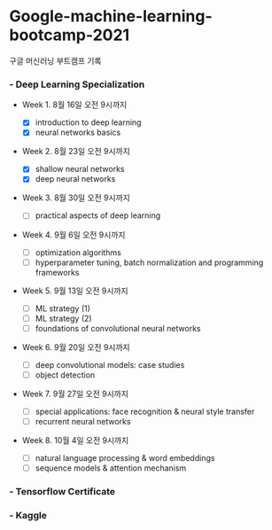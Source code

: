 # Google-machine-learning-bootcamp-2021
구글 머신러닝 부트캠프 기록

### - Deep Learning Specialization
- Week 1. 8월 16일 오전 9시까지

	- [x] introduction to deep learning
	- [X] neural networks basics

- Week 2. 8월 23일 오전 9시까지

	- [X] shallow neural networks
	- [X] deep neural networks

- Week 3. 8월 30일 오전 9시까지
	- [ ] practical aspects of deep learning

- Week 4. 9월 6일 오전 9시까지
	- [ ] optimization algorithms
	- [ ] hyperparameter tuning, batch normalization and programming frameworks

- Week 5. 9월 13일 오전 9시까지
	- [ ] ML strategy (1)
	- [ ] ML strategy (2)
	- [ ] foundations of convolutional neural networks

- Week 6. 9월 20일 오전 9시까지
	- [ ] deep convolutional models: case studies
	- [ ] object detection

- Week 7. 9월 27일 오전 9시까지
	- [ ] special applications: face recognition & neural style transfer
	- [ ] recurrent neural networks

- Week 8. 10월 4일 오전 9시까지
	- [ ] natural language processing & word embeddings
	- [ ] sequence models & attention mechanism

### - Tensorflow Certificate

### - Kaggle
